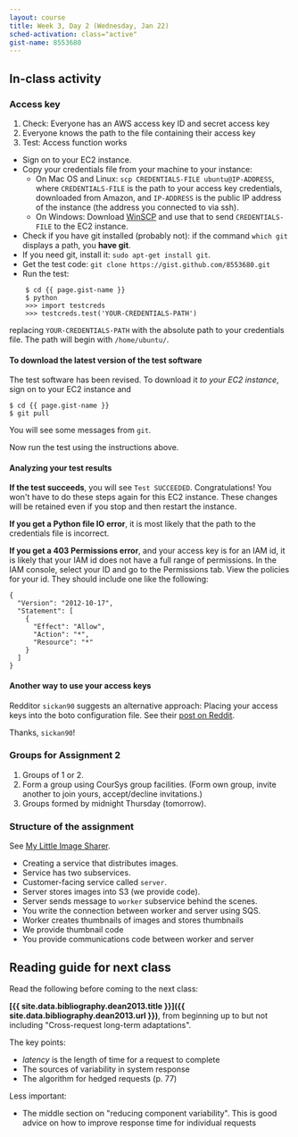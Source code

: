 ```yaml
---
layout: course
title: Week 3, Day 2 (Wednesday, Jan 22)
sched-activation: class="active"
gist-name: 8553680
---
```

## In-class activity

### Access key

1. Check: Everyone has an AWS access key ID and secret access key
2. Everyone knows the path to the file containing their access key
3. Test: Access function works

  * Sign on to your EC2 instance.
  * Copy your credentials file from your machine to your instance:
    * On Mac OS and Linux: `scp CREDENTIALS-FILE ubuntu@IP-ADDRESS`, where `CREDENTIALS-FILE` is the path to your access key credentials, downloaded from Amazon, and `IP-ADDRESS` is the public IP address of the instance (the address you connected to via ssh).
    * On Windows: Download [WinSCP](http://winscp.net/eng/index.php) and use that to send `CREDENTIALS-FILE` to the EC2 instance.
  * Check if you have git installed (probably not): if the command `which git` displays a path, you **have git**.
  * If you need git, install it: `sudo apt-get install git`.
  * Get the test code: `git clone https://gist.github.com/8553680.git`
  * Run the test:
<pre><code>    $ cd {{ page.gist-name }}
    $ python
    &gt;&gt;&gt; import testcreds
    &gt;&gt;&gt; testcreds.test('YOUR-CREDENTIALS-PATH') 
</code></pre>

replacing `YOUR-CREDENTIALS-PATH` with the absolute path to your credentials file. The path will begin with `/home/ubuntu/`.

#### To download the latest version of the test software

The test software has been revised. To download it _to your EC2 instance_, sign on to your EC2 instance and

<pre><code>$ cd {{ page.gist-name }}
$ git pull
</code></pre>

You will see some messages from `git`.

Now run the test using the instructions above.

#### Analyzing your test results

**If the test succeeds**, you will see `Test SUCCEEDED`. Congratulations! You won't have to do these steps again for this EC2
instance. These changes will be retained even if you stop and then restart
the instance.

**If you get a Python file IO error**, it is most likely that the path to the credentials file is incorrect.

**If you get a 403 Permissions error**, and your access key is for an IAM id, it is likely that your IAM id does not have a full range of permissions. In the IAM console, select your ID and go to the Permissions tab. View the policies for your id. They should include one like the following:

<pre><code>{
  "Version": "2012-10-17",
  "Statement": [
    {
      "Effect": "Allow",
      "Action": "*",
      "Resource": "*"
    }
  ]
}
</code></pre>

#### Another way to use your access keys

Redditor `sickan90` suggests an alternative approach: Placing your
access keys into the boto configuration file. See their
[post on Reddit](http://www.reddit.com/r/sfu_innovation/comments/1vwkbb/an_easy_way_to_setup_your_credentials_to_sqs/).

Thanks, `sickan90`!

### Groups for Assignment 2

1. Groups of 1 or 2.
2. Form a group using CourSys group facilities. (Form own group, invite another to join yours, accept/decline invitations.)
3. Groups formed by midnight Thursday (tomorrow).

### Structure of the assignment

See [My Little Image Sharer](a2.html).

* Creating a service that distributes images.
* Service has two subservices.
* Customer-facing service called `server`.
* Server stores images into S3 (we provide code).
* Server sends message to `worker` subservice behind the scenes.
* You write the connection between worker and server using SQS.
* Worker creates thumbnails of images and stores thumbnails
* We provide thumbnail code
* You provide communications code between worker and server

## Reading guide for next class

Read the following before coming to the next class:

**[{{ site.data.bibliography.dean2013.title }}]({{ site.data.bibliography.dean2013.url }})**,
from beginning up to but not including "Cross-request long-term adaptations".

The key points:

* _latency_ is the length of time for a request to complete
* The sources of variability in system response
* The algorithm for hedged requests (p.&nbsp;77)

Less important:

* The middle section on "reducing component variability". This is good
  advice on how to improve response time for individual requests

